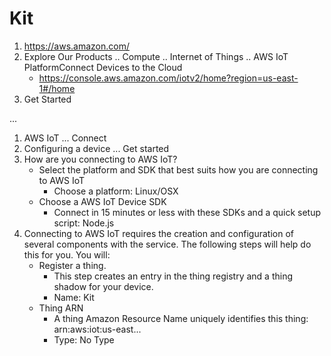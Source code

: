 # Kit

1. https://aws.amazon.com/
2. Explore Our Products .. Compute .. Internet of Things .. AWS IoT PlatformConnect Devices to the Cloud
   - https://console.aws.amazon.com/iotv2/home?region=us-east-1#/home
3. Get Started

...

1. AWS IoT ... Connect
2. Configuring a device ... Get started
3. How are you connecting to AWS IoT?
   - Select the platform and SDK that best suits how you are connecting to AWS IoT
     - Choose a platform: Linux/OSX
   - Choose a AWS IoT Device SDK
     - Connect in 15 minutes or less with these SDKs and a quick setup script: Node.js
4. Connecting to AWS IoT requires the creation and configuration of several components with the service. The following steps will help do this for you. You will:
   - Register a thing. 
     - This step creates an entry in the thing registry and a thing shadow for your device.
     - Name: Kit
   - Thing ARN
     - A thing Amazon Resource Name uniquely identifies this thing: arn:aws:iot:us-east...
     - Type: No Type
     

